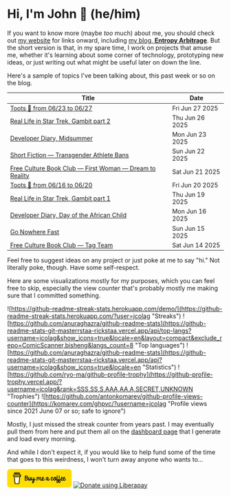 # Hi, I'm John 👋 (he/him)

If you want to know more (maybe *too* much) about me, you should check out [my website](https://john.colagioia.net/) for links onward, including [my blog, **Entropy Arbitrage**](https://john.colagioia.net/blog).  But the short version is that, in my spare time, I work on projects that amuse me, whether it's learning about some corner of technology, prototyping new ideas, or just writing out what might be useful later on down the line.

Here's a sample of topics I've been talking about, this past week or so on the blog.

|Title|Date|
|-----|-------|
|[Toots 🦣 from 06/23 to 06/27](https://john.colagioia.net/blog/2025/06/27/week.html)|Fri Jun 27 2025|
|[Real Life in Star Trek, Gambit part 2](https://john.colagioia.net/blog/2025/06/26/gambit-part-2.html)|Thu Jun 26 2025|
|[Developer Diary, Midsummer](https://john.colagioia.net/blog/2025/06/23/midsummer.html)|Mon Jun 23 2025|
|[Short Fiction — Transgender Athlete Bans](https://john.colagioia.net/blog/2025/06/22/title-ix-hope.html)|Sun Jun 22 2025|
|[Free Culture Book Club — First Woman — Dream to Reality](https://john.colagioia.net/blog/2025/06/21/first-woman-1.html)|Sat Jun 21 2025|
|[Toots 🦣 from 06/16 to 06/20](https://john.colagioia.net/blog/2025/06/20/week.html)|Fri Jun 20 2025|
|[Real Life in Star Trek, Gambit part 1](https://john.colagioia.net/blog/2025/06/19/gambit-part-1.html)|Thu Jun 19 2025|
|[Developer Diary, Day of the African Child](https://john.colagioia.net/blog/2025/06/16/african-child.html)|Mon Jun 16 2025|
|[Go Nowhere Fast](https://john.colagioia.net/blog/2025/06/15/go-nowhere-fast.html)|Sun Jun 15 2025|
|[Free Culture Book Club — Tag Team](https://john.colagioia.net/blog/2025/06/14/tag-team.html)|Sat Jun 14 2025|

Feel free to suggest ideas on any project or just poke at me to say "hi." Not literally poke, though. Have some self-respect.

Here are some visualizations mostly for my purposes, which you can feel free to skip, especially the view counter that's probably mostly me making sure that I committed something.

![https://github-readme-streak-stats.herokuapp.com/demo/](https://github-readme-streak-stats.herokuapp.com/?user=jcolag "Streaks")
![https://github.com/anuraghazra/github-readme-stats](https://github-readme-stats-git-masterrstaa-rickstaa.vercel.app/api/top-langs?username=jcolag&show_icons=true&locale=en&layout=compact&exclude_repo=ComicScanner,bisheng&langs_count=8 "Top languages")
![https://github.com/anuraghazra/github-readme-stats](https://github-readme-stats-git-masterrstaa-rickstaa.vercel.app/api?username=jcolag&show_icons=true&locale=en "Statistics")
![https://github.com/ryo-ma/github-profile-trophy](https://github-profile-trophy.vercel.app/?username=jcolag&rank=SSS,SS,S,AAA,AA,A,SECRET,UNKNOWN "Trophies")
![https://github.com/antonkomarev/github-profile-views-counter](https://komarev.com/ghpvc/?username=jcolag "Profile views since 2021 June 07 or so; safe to ignore")

Mostly, I just missed the streak counter from years past.  I may eventually pull them from here and put them all on the [dashboard page](https://github.com/jcolag/dash) that I generate and load every morning.

And while I don't expect it, if you would like to help fund some of the time that goes to this weirdness, I won't turn away anyone who wants to...

[<img src="images/default-yellow.png" alt="Buy Me a Coffee" width="150px"/>](https://www.buymeacoffee.com/jcolag)
<a href="https://liberapay.com/jcolag/donate"><img alt="Donate using Liberapay" src="https://liberapay.com/assets/widgets/donate.svg"></a>
